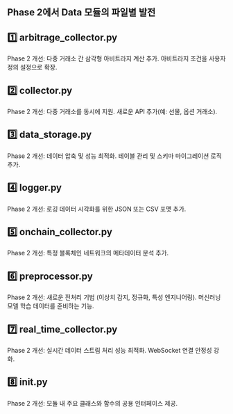 
## Phase 2에서 Data 모듈의 파일별 발전

## 1️⃣ arbitrage_collector.py
Phase 2 개선:
다중 거래소 간 삼각형 아비트라지 계산 추가.
아비트라지 조건을 사용자 정의 설정으로 확장.

## 2️⃣ collector.py
Phase 2 개선:
다중 거래소를 동시에 지원.
새로운 API 추가(예: 선물, 옵션 거래소).

## 3️⃣ data_storage.py
Phase 2 개선:
데이터 압축 및 성능 최적화.
테이블 관리 및 스키마 마이그레이션 로직 추가.

## 4️⃣ logger.py
Phase 2 개선:
로깅 데이터 시각화를 위한 JSON 또는 CSV 포맷 추가.

## 5️⃣ onchain_collector.py
Phase 2 개선:
특정 블록체인 네트워크의 메타데이터 분석 추가.

## 6️⃣ preprocessor.py
Phase 2 개선:
새로운 전처리 기법 (이상치 감지, 정규화, 특성 엔지니어링).
머신러닝 모델 학습 데이터를 준비하는 기능.

## 7️⃣ real_time_collector.py
Phase 2 개선:
실시간 데이터 스트림 처리 성능 최적화.
WebSocket 연결 안정성 강화.

## 8️⃣ init.py
Phase 2 개선:
모듈 내 주요 클래스와 함수의 공용 인터페이스 제공.